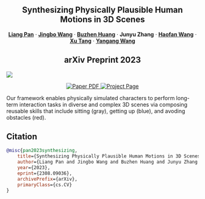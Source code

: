 <p align="center">

  <h2 align="center">Synthesizing Physically Plausible Human Motions in 3D Scenes</h2>
  <p align="center">
    <a href="https://liangpan99.github.io/"><strong>Liang Pan</strong></a>
    ·  
    <a href="https://wangjingbo1219.github.io/"><strong>Jingbo Wang</strong></a>
    ·
    <a href="http://www.buzhenhuang.com/"><strong>Buzhen Huang</strong></a>
    ·
    <strong>Junyu Zhang</strong>
    ·
    <a href="https://haofanwang.github.io/"><strong>Haofan Wang</strong></a>
    ·
    <a href="https://tangxuvis.github.io/"><strong>Xu Tang</strong></a>
    ·
    <a href="https://www.yangangwang.com/"><strong>Yangang Wang</strong></a>
  </p>
  <h2 align="center">arXiv Preprint 2023</h2>
  <img src='https://github.com/liangpan99/InterScene/blob/main/docs/assets/teaser.png'>
</p>

<p align="center">
    <a href="https://arxiv.org/abs/2308.09036">
      <img src='https://img.shields.io/badge/Paper-PDF-green?style=for-the-badge&logo=adobeacrobatreader&logoWidth=20&logoColor=white&labelColor=66cc00&color=94DD15' alt='Paper PDF'>
    </a>
    <a href='https://liangpan99.github.io/InterScene'>
      <img src='https://img.shields.io/badge/InterScene-Page-orange?style=for-the-badge&logo=Google%20chrome&logoColor=white&labelColor=D35400' alt='Project Page'></a>
  </p>

Our framework enables physically simulated characters to perform long-term interaction tasks in diverse and complex 3D scenes via composing reusable skills that include sitting (gray), getting up (blue), and avoding obstacles (red).

## Citation

```bibtex
@misc{pan2023synthesizing,
    title={Synthesizing Physically Plausible Human Motions in 3D Scenes}, 
    author={Liang Pan and Jingbo Wang and Buzhen Huang and Junyu Zhang and Haofan Wang and Xu Tang and Yangang Wang},
    year={2023},
    eprint={2308.09036},
    archivePrefix={arXiv},
    primaryClass={cs.CV}
}
```